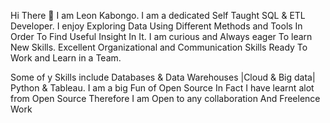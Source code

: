 Hi There  👋
I am Leon Kabongo. 
I am a dedicated Self Taught SQL & ETL Developer.
I enjoy Exploring Data Using Different Methods and Tools  In Order To Find Useful Insight In It. I am curious and Always eager To learn New Skills. Excellent Organizational and Communication Skills Ready To Work and Learn in a Team.

Some of y Skills include Databases & Data Warehouses |Cloud & Big data| Python & Tableau.
I am a big Fun of Open Source In Fact I have learnt alot from Open Source Therefore I am Open to any collaboration And Freelence Work
